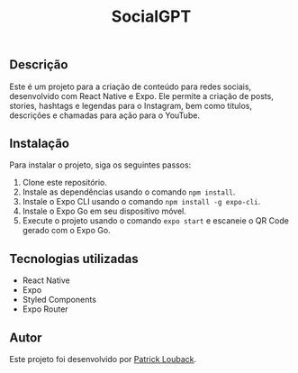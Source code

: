 <!DOCTYPE html>
<html>
  <head>
    <meta charset="UTF-8">
  </head>
  <body>
    <header>
      <h1>SocialGPT</h1>
    </header>
    <main>
      <h2>Descrição</h2>
      <p>Este é um projeto para a criação de conteúdo para redes sociais, desenvolvido com React Native e Expo. Ele permite a criação de posts, stories, hashtags e legendas para o Instagram, bem como títulos, descrições e chamadas para ação para o YouTube.</p>
      <h2>Instalação</h2>
      <p>Para instalar o projeto, siga os seguintes passos:</p>
      <ol>
        <li>Clone este repositório.</li>
        <li>Instale as dependências usando o comando <code>npm install</code>.</li>
        <li>Instale o Expo CLI usando o comando <code>npm install -g expo-cli</code>.</li>
        <li>Instale o Expo Go em seu dispositivo móvel.</li>
        <li>Execute o projeto usando o comando <code>expo start</code> e escaneie o QR Code gerado com o Expo Go.</li>
      </ol>
      <h2>Tecnologias utilizadas</h2>
      <ul>
        <li>React Native</li>
        <li>Expo</li>
        <li>Styled Components</li>
        <li>Expo Router</li>
      </ul>
      <h2>Autor</h2>
      <p>Este projeto foi desenvolvido por <a href="https://github.com/patricklouback">Patrick Louback</a>.</p>
    </main>
  </body>
</html>


<!-- # SocialGPT
Este aplicativo permite a geração fácil e rápida de diversos tipos de conteúdo, incluindo textos, imagens, vídeos e áudios. Com uma interface simples e intuitiva, você escolhe o formato que deseja e insere o assunto, podendo criar conteúdo de qualidade em poucos minutos. Experimente agora!

-- expo router
-- sytled-components -->

